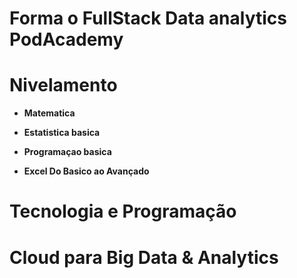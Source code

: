 # Forma o FullStack Data analytics PodAcademy

# Nivelamento
  
 - **Matematica**
  
 - **Estatistica basica**
  
 - **Programaçao basica**
  
 - **Excel Do Basico ao Avançado**
  
# Tecnologia e Programação
 
# Cloud para Big Data & Analytics
